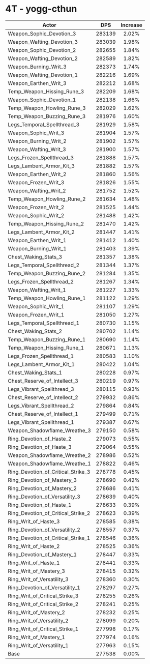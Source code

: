 # 4T - yogg-cthun
| Actor | DPS | Increase |
|---|:---:|:---:|
|Weapon_Sophic_Devotion_3|283139|2.02%|
|Weapon_Wafting_Devotion_3|283039|1.98%|
|Weapon_Sophic_Devotion_2|282655|1.84%|
|Weapon_Wafting_Devotion_2|282589|1.82%|
|Weapon_Burning_Writ_3|282373|1.74%|
|Weapon_Wafting_Devotion_1|282216|1.69%|
|Weapon_Earthen_Writ_3|282212|1.68%|
|Temp_Weapon_Hissing_Rune_3|282209|1.68%|
|Weapon_Sophic_Devotion_1|282138|1.66%|
|Temp_Weapon_Howling_Rune_3|282029|1.62%|
|Temp_Weapon_Buzzing_Rune_3|281976|1.60%|
|Legs_Temporal_Spellthread_3|281929|1.58%|
|Weapon_Sophic_Writ_3|281904|1.57%|
|Weapon_Burning_Writ_2|281902|1.57%|
|Weapon_Wafting_Writ_3|281900|1.57%|
|Legs_Frozen_Spellthread_3|281888|1.57%|
|Legs_Lambent_Armor_Kit_3|281882|1.57%|
|Weapon_Earthen_Writ_2|281860|1.56%|
|Weapon_Frozen_Writ_3|281826|1.55%|
|Weapon_Wafting_Writ_2|281752|1.52%|
|Temp_Weapon_Howling_Rune_2|281634|1.48%|
|Weapon_Frozen_Writ_2|281525|1.44%|
|Weapon_Sophic_Writ_2|281488|1.42%|
|Temp_Weapon_Hissing_Rune_2|281470|1.42%|
|Legs_Lambent_Armor_Kit_2|281447|1.41%|
|Weapon_Earthen_Writ_1|281412|1.40%|
|Weapon_Burning_Writ_1|281403|1.39%|
|Chest_Waking_Stats_3|281357|1.38%|
|Legs_Temporal_Spellthread_2|281344|1.37%|
|Temp_Weapon_Buzzing_Rune_2|281284|1.35%|
|Legs_Frozen_Spellthread_2|281267|1.34%|
|Weapon_Wafting_Writ_1|281227|1.33%|
|Temp_Weapon_Howling_Rune_1|281122|1.29%|
|Weapon_Sophic_Writ_1|281107|1.29%|
|Weapon_Frozen_Writ_1|281050|1.27%|
|Legs_Temporal_Spellthread_1|280730|1.15%|
|Chest_Waking_Stats_2|280702|1.14%|
|Temp_Weapon_Buzzing_Rune_1|280690|1.14%|
|Temp_Weapon_Hissing_Rune_1|280671|1.13%|
|Legs_Frozen_Spellthread_1|280583|1.10%|
|Legs_Lambent_Armor_Kit_1|280422|1.04%|
|Chest_Waking_Stats_1|280228|0.97%|
|Chest_Reserve_of_Intellect_3|280219|0.97%|
|Legs_Vibrant_Spellthread_3|280115|0.93%|
|Chest_Reserve_of_Intellect_2|279932|0.86%|
|Legs_Vibrant_Spellthread_2|279864|0.84%|
|Chest_Reserve_of_Intellect_1|279499|0.71%|
|Legs_Vibrant_Spellthread_1|279387|0.67%|
|Weapon_Shadowflame_Wreathe_3|279150|0.58%|
|Ring_Devotion_of_Haste_2|279073|0.55%|
|Ring_Devotion_of_Haste_3|279064|0.55%|
|Weapon_Shadowflame_Wreathe_2|278986|0.52%|
|Weapon_Shadowflame_Wreathe_1|278822|0.46%|
|Ring_Devotion_of_Critical_Strike_3|278778|0.45%|
|Ring_Devotion_of_Mastery_3|278690|0.42%|
|Ring_Devotion_of_Mastery_2|278686|0.41%|
|Ring_Devotion_of_Versatility_3|278639|0.40%|
|Ring_Devotion_of_Haste_1|278633|0.39%|
|Ring_Devotion_of_Critical_Strike_2|278623|0.39%|
|Ring_Writ_of_Haste_3|278585|0.38%|
|Ring_Devotion_of_Versatility_2|278557|0.37%|
|Ring_Devotion_of_Critical_Strike_1|278546|0.36%|
|Ring_Writ_of_Haste_2|278525|0.36%|
|Ring_Devotion_of_Mastery_1|278447|0.33%|
|Ring_Writ_of_Haste_1|278441|0.33%|
|Ring_Writ_of_Mastery_3|278415|0.32%|
|Ring_Writ_of_Versatility_3|278360|0.30%|
|Ring_Devotion_of_Versatility_1|278297|0.27%|
|Ring_Writ_of_Critical_Strike_3|278255|0.26%|
|Ring_Writ_of_Critical_Strike_2|278241|0.25%|
|Ring_Writ_of_Mastery_2|278232|0.25%|
|Ring_Writ_of_Versatility_2|278099|0.20%|
|Ring_Writ_of_Critical_Strike_1|277998|0.17%|
|Ring_Writ_of_Mastery_1|277974|0.16%|
|Ring_Writ_of_Versatility_1|277963|0.15%|
|Base|277538|0.00%|
